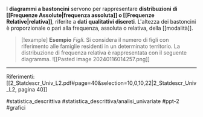 I **diagrammi a bastoncini** servono per rappresentare **distribuzioni di [[Frequenze Assolute|frequenza assoluta]] o [[Frequenze Relative|relativa]]**, riferite a **dati qualitativi discreti**. L'altezza dei bastoncini è proporzionale o pari alla frequenza, assoluta o relativa, della [[modalità]].

>[!example] **Esempio**
>*Figli*. Si considera il numero di figli con riferimento alle famiglie residenti in un determinato territorio. La distribuzione di frequenza relativa è rappresentata con il seguente diagramma.
>![[Pasted image 20240116014257.png]]

***
Riferimenti:
[[2_Statdescr_Univ_L2.pdf#page=40&selection=10,0,10,22|2_Statdescr_Univ_L2, pagina 40]]

#statistica_descrittiva 
#statistica_descrittiva/analisi_univariate
#ppt-2 
#grafici